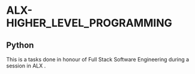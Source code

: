 # ALX-HIGHER_LEVEL_PROGRAMMING

## Python 

This is a tasks done in honour of Full Stack Software Engineering during a session in ALX . 
